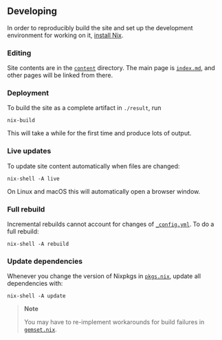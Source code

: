 ## Developing

In order to reproducibly build the site and set up the development environment for working on it, [install Nix](https://nixos.org/download).

### Editing

Site contents are in the [`content`](./content) directory.
The main page is [`index.md`](./content/index.md), and other pages will be linked from there.

### Deployment

To build the site as a complete artifact in `./result`, run

```console
nix-build
```

This will take a while for the first time and produce lots of output.

### Live updates

To update site content automatically when files are changed:

```console
nix-shell -A live
```

On Linux and macOS this will automatically open a browser window.

### Full rebuild

Incremental rebuilds cannot account for changes of [`_config.yml`](./content/_config.yml).
To do a full rebuild:

```console
nix-shell -A rebuild
```

### Update dependencies

Whenever you change the version of Nixpkgs in [`pkgs.nix`](./pkgs.nix), update all dependencies with:

```console
nix-shell -A update
```

> **Note**
>
> You may have to re-implement workarounds for build failures in [`gemset.nix`](./gemset.nix).
